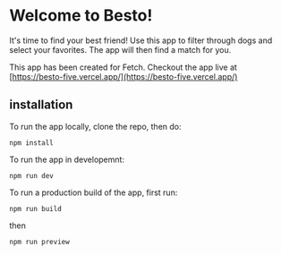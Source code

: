 # Welcome to Besto!

It's time to find your best friend! Use this app to filter through dogs and select your favorites. The app will then find a match for you.

This app has been created for Fetch. Checkout the app live at [https://besto-five.vercel.app/](https://besto-five.vercel.app/)

## installation

To run the app locally, clone the repo, then do:

```
npm install
```

To run the app in developemnt:

```
npm run dev
```

To run a production build of the app, first run:

```
npm run build
```

then

```
npm run preview
```
